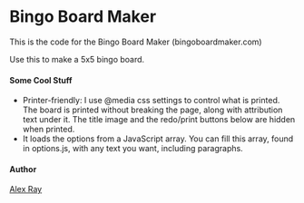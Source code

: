 # Bingo Board Maker
This is the code for the Bingo Board Maker (bingoboardmaker.com)

Use this to make a 5x5 bingo board.

#### Some Cool Stuff
- Printer-friendly: I use @media css settings to control what is printed. The board is printed without breaking the page, along with attribution text under it. The title image and the redo/print buttons below are hidden when printed. 
- It loads the options from a JavaScript array. You can fill this array, found in options.js, with any text you want, including paragraphs.  



#### Author
[Alex Ray](http://www.github.com/jalexray)